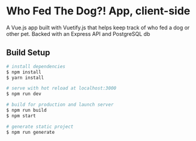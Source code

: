 # Who Fed The Dog?! App, client-side

A Vue.js app built with Vuetify.js that helps keep track of who fed a dog or other pet. Backed with an Express API and PostgreSQL db

## Build Setup

``` bash
# install dependencies
$ npm install
$ yarn install

# serve with hot reload at localhost:3000
$ npm run dev

# build for production and launch server
$ npm run build
$ npm start

# generate static project
$ npm run generate
```

